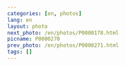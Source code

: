 ```yaml
---
categories: [en, photos]
lang: en
layout: photo
next_photo: /en/photos/P0000178.html
picname: P0000270
prev_photo: /en/photos/P0000271.html
tags: []
---
```

